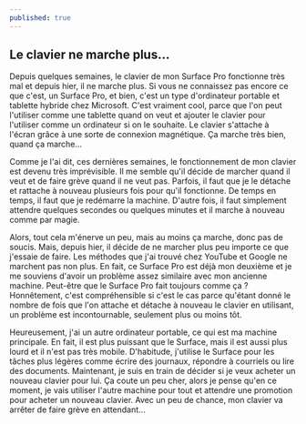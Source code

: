 ```yaml
---
published: true
---
```

## Le clavier ne marche plus...

Depuis quelques semaines, le clavier de mon Surface Pro fonctionne très mal et depuis hier, il ne marche plus. Si vous ne connaissez pas encore ce que c'est, un Surface Pro, et bien, c'est un type d'ordinateur portable et tablette hybride chez Microsoft. C'est vraiment cool, parce que l'on peut l'utiliser comme une tablette quand on veut et ajouter le clavier pour l'utiliser comme un ordinateur si on le souhaite. Le clavier s'attache à l'écran grâce à une sorte de connexion magnétique. Ça marche très bien, quand ça marche...

Comme je l'ai dit, ces dernières semaines, le fonctionnement de mon clavier est devenu très imprévisible. Il me semble qu'il décide de marcher quand il veut et de faire grève quand il ne veut pas. Parfois, il faut que je le détache et rattache à nouveau plusieurs fois pour qu'il fonctionne. De temps en temps, il faut que je redémarre la machine. D'autre fois, il faut simplement attendre quelques secondes ou quelques minutes et il marche à nouveau comme par magie.

Alors, tout cela m'énerve un peu, mais au moins ça marche, donc pas de soucis. Mais, depuis hier, il décide de ne marcher plus peu importe ce que j'essaie de faire. Les méthodes que j'ai trouvé chez YouTube et Google ne marchent pas non plus. En fait, ce Surface Pro est déjà mon deuxième et je me souviens d'avoir un problème assez similaire avec mon ancienne machine. Peut-être que le Surface Pro fait toujours comme ça ? Honnêtement, c'est compréhensible si c'est le cas parce qu'étant donné le nombre de fois que l'on attache et détache à nouveau le clavier en utilisant, un problème est incontournable, seulement plus ou moins tôt.

Heureusement, j'ai un autre ordinateur portable, ce qui est ma machine principale. En fait, il est plus puissant que le Surface, mais il est aussi plus lourd et il n'est pas très mobile. D'habitude, j'utilise le Surface pour les tâches plus légères comme écrire des journaux, répondre à courriels ou lire des documents. Maintenant, je suis en train de décider si je veux acheter un nouveau clavier pour lui. Ça coute un peu cher, alors je pense qu'en ce moment, je vais utiliser l'autre machine pour tout et attendre une promotion pour acheter un nouveau clavier. Avec un peu de chance, mon clavier va arrêter de faire grève en attendant...
